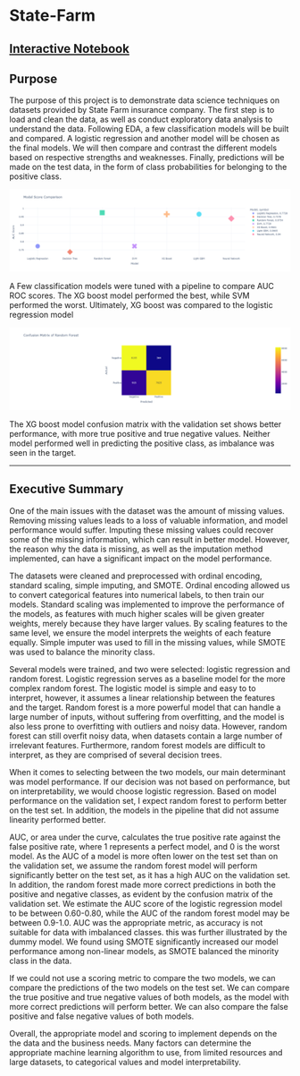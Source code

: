 # State-Farm


## [Interactive Notebook](https://jodiambra.github.io/State-Farm/)

## Purpose

The purpose of this project is to demonstrate data science techniques on datasets provided by State Farm insurance company. The first step is to load and clean the data, as well as conduct exploratory data analysis to understand the data. Following EDA, a few classification models will be built and compared. A logistic regression and another model will be chosen as the final models. We will then compare and contrast the different models based on respective strengths and weaknesses. Finally, predictions will be made on the test data, in the form of class probabilities for belonging to the positive class. 



![Alt text](images/compare_models.png)

A Few classification models were tuned with a pipeline to compare AUC ROC scores. The XG boost model performed the best, while SVM performed the worst. Ultimately, XG boost was compared to the logistic regression model

![Alt text](images/confusion_matrix.png)

The XG boost model confusion matrix with the validation set shows better performance, with more true positive and true negative values. Neither model performed well in predicting the positive class, as imbalance was seen in the target. 


*************************

## Executive Summary 

One of the main issues with the dataset was the amount of missing values. Removing missing values leads to a loss of valuable information, and model performance would suffer. Imputing these missing values could recover some of the missing information, which can result in better model. However, the reason why the data is missing, as well as the imputation method implemented, can have a significant impact on the model performance. 

The datasets were cleaned and preprocessed with ordinal encoding, standard scaling, simple imputing, and SMOTE. Ordinal encoding allowed us to convert categorical features into numerical labels, to then train our models. Standard scaling was implemented to improve the performance of the models, as features with much higher scales will be given greater weights, merely because they have larger values. By scaling features to the same level, we ensure the model interprets the weights of each feature equally. Simple imputer was used to fill in the missing values, while SMOTE was used to balance the minority class. 

Several models were trained, and two were selected: logistic regression and random forest. Logistic regression serves as a baseline model for the more complex random forest. The logistic model is simple and easy to to interpret, however, it assumes a linear relationship between the features and the target. Random forest is a more powerful model that can handle a large number of inputs, without suffering from overfitting, and the model is also less prone to overfitting with outliers and noisy data. However, random forest can still overfit noisy data, when datasets contain a large number of irrelevant features. Furthermore, random forest models are difficult to interpret, as they are comprised of several decision trees.

When it comes to selecting between the two models, our main determinant was model performance. If our decision was not based on performance, but on interpretability, we would choose logistic regression. Based on model performance on the validation set, I expect random forest to perform better on the test set. In addition, the models in the pipeline that did not assume linearity performed better.  

AUC, or area under the curve, calculates the true positive rate against the false positive rate, where 1 represents a perfect model, and 0 is the worst model. As the AUC of a model is more often lower on the test set than on the validation set, we assume the random forest model will perform significantly better on the test set, as it has a high AUC on the validation set. In addition, the random forest made more correct predictions in both the positive and negative classes, as evident by the confusion matrix of the validation set. We estimate the AUC score of the logistic regression model to be between 0.60-0.80, while the AUC of the random forest model may be between 0.9-1.0. AUC was the appropriate metric, as accuracy is not suitable for data with imbalanced classes. this was further illustrated by the dummy model. We found using SMOTE significantly increased our model performance among non-linear models, as SMOTE balanced the minority class in the data. 

If we could not use a scoring metric to compare the two models, we can compare the predictions of the two models on the test set. We can compare the true positive and true negative values of both models, as the model with more correct predictions will perform better. We can also compare the false positive and false negative values of both models. 

Overall, the appropriate model and scoring to implement depends on the the data and the business needs. Many factors can determine the appropriate machine learning algorithm to use, from limited resources and large datasets, to categorical values and model interpretability. 